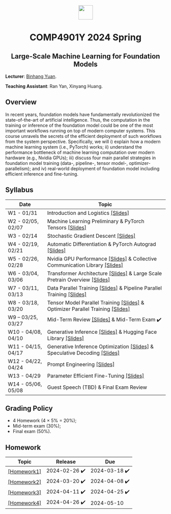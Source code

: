<div style="text-align:center">
<a href="https://hkust.edu.hk/"><img src="https://hkust.edu.hk/sites/default/files/images/UST_L3.svg" height="45"></a>


# COMP4901Y 2024 Spring

</div>

<h2 style="text-align: center;"> Large-Scale Machine Learning for Foundation Models </h2>

**Lecturer**: [Binhang Yuan](https://binhangyuan.github.io/site/). 

**Teaching Assistant**: Ran Yan, Xinyang Huang.


## Overview

In recent years, foundation models have fundamentally revolutionized the state-of-the-art of artificial intelligence. Thus, the computation in the training or inference of the foundation model could be one of the most important workflows running on top of modern computer systems. This course unravels the secrets of the efficient deployment of such workflows from the system perspective. Specifically, we will i) explain how a modern machine learning system (i.e., PyTorch) works; ii) understand the performance bottleneck of machine learning computation over modern hardware (e.g., Nvidia GPUs); iii) discuss four main parallel strategies in foundation model training (data-, pipeline-, tensor model-, optimizer- parallelism); and iv) real-world deployment of foundation model including efficient inference and fine-tuning. 




## Syllabus 

| Date | Topic |
|-----|------|
|W1 - 01/31 | Introduction and Logistics [[Slides]](https://github.com/Relaxed-System-Lab/COMP4901Y_Course_HKUST/blob/main/Slides/Lecture%201%20-%20Introduction%20and%20Logistics.pdf)|
|W2 - 02/05, 02/07| Machine Learning Preliminary & PyTorch Tensors [[Slides]](https://github.com/Relaxed-System-Lab/COMP4901Y_Course_HKUST/blob/main/Slides/Lecture%202%20-%20Machine%20Learning%20Preliminary.pdf)|
|W3 - 02/14| Stochastic Gradient Descent [[Slides]](https://github.com/Relaxed-System-Lab/COMP4901Y_Course_HKUST/blob/main/Slides/Lecture%203%20-%20Stochastic%20Gradient%20Descent.pdf) |
|W4 - 02/19, 02/21 | Automatic Differentiation & PyTorch Autograd [[Slides]](https://github.com/Relaxed-System-Lab/COMP4901Y_Course_HKUST/blob/main/Slides/Lecture%204%20-%20Automatic%20Differentiation.pdf) |
|W5 - 02/26, 02/28 | Nvidia GPU Performance [[Slides]](https://github.com/Relaxed-System-Lab/COMP4901Y_Course_HKUST/blob/main/Slides/Lecture%205%20-%20Nvidia%20GPU%20Performance.pdf) & Collective Communication Library [[Slides]](https://github.com/Relaxed-System-Lab/COMP4901Y_Course_HKUST/blob/main/Slides/Lecture%206%20-%20Nvidia%20Collective%20Communication%20Library.pdf)|
|W6 - 03/04, 03/06| Transformer Architecture [[Slides]](https://github.com/Relaxed-System-Lab/COMP4901Y_Course_HKUST/blob/main/Slides/Lecture%207%20-%20Transformer%20Architecture.pdf) & Large Scale Pretrain Overview [[Slides]](https://github.com/Relaxed-System-Lab/COMP4901Y_Course_HKUST/blob/main/Slides/Lecture%208%20-%20Large%20Scale%20Pretrain%20Overview.pdf)|
|W7 - 03/11, 03/13| Data Parallel Training [[Slides]](https://github.com/Relaxed-System-Lab/COMP4901Y_Course_HKUST/blob/main/Slides/Lecture%209%20-%20Data%20Parallel%20Training.pdf) & Pipeline Parallel Training [[Slides]](https://github.com/Relaxed-System-Lab/COMP4901Y_Course_HKUST/blob/main/Slides/Lecture%2010%20-%20Pipeline%20Parallel%20Training.pdf)|
|W8 - 03/18, 03/20| Tensor Model Parallel Training [[Slides]](https://github.com/Relaxed-System-Lab/COMP4901Y_Course_HKUST/blob/main/Slides/Lecture%2011%20-%20Tensor%20Model%20Parallel%20Training.pdf) & Optimizer Parallel Training [[Slides]](https://github.com/Relaxed-System-Lab/COMP4901Y_Course_HKUST/blob/main/Slides/Lecture%2012%20-%20Optimizer%20Parallel%20Training.pdf)|
|W9 – 03/25, 03/27| Mid-Term Review [[Slides]](https://github.com/Relaxed-System-Lab/COMP4901Y_Course_HKUST/blob/main/Slides/Lecture%2013%20-%20Midterm%20Review.pdf) & Mid-Term Exam :heavy_check_mark:|
|W10 - 04/08, 04/10| Generative Inference [[Slides]](https://github.com/Relaxed-System-Lab/COMP4901Y_Course_HKUST/blob/main/Slides/Lecture%2014%20-%20Generative%20Inference.pdf) & Hugging Face Library [[Slides]](https://github.com/Relaxed-System-Lab/COMP4901Y_Course_HKUST/blob/main/Slides/Lecture%2015%20-%20Hugging%20Face%20Transformers%20Inference%20API.pdf)|
|W11 - 04/15, 04/17 | Generative Inference Optimization [[Slides]](https://github.com/Relaxed-System-Lab/COMP4901Y_Course_HKUST/blob/main/Slides/Lecture%2016%20-%20Generative%20Inference%20Optimization.pdf) & Speculative Decoding [[Slides]](https://github.com/Relaxed-System-Lab/COMP4901Y_Course_HKUST/blob/main/Slides/Lecture%2017%20-%20Speculative%20Decoding.pdf)|
|W12 - 04/22, 04/24 | Prompt Engineering [[Slides]](https://github.com/Relaxed-System-Lab/COMP4901Y_Course_HKUST/blob/main/Slides/Lecture%2018%20-%20Prompt%20Engineering.pdf) |
|W13 - 04/29 | Parameter Efficient Fine-Tuning [[Slides]](https://github.com/Relaxed-System-Lab/COMP4901Y_Course_HKUST/blob/main/Slides/Lecture%2019%20-%20Parameter%20Efficient%20Fine-Tuning.pdf) |
|W14 - 05/06, 05/08 | Guest Speech (TBD) & Final Exam Review |


## Grading Policy
- 4 Homework (4 $\times$ 5% $=$ 20%);
- Mid-term exam (30%);
- Final exam (50%).

## Homework 
| Topic | Release |   Due   |
|-------|---------|---------|
|[[Homework1]](https://github.com/Relaxed-System-Lab/COMP4901Y_Course_HKUST/tree/main/Homework1)|2024-02-26 :heavy_check_mark:| 2024-03-18 :heavy_check_mark:|
|[[Homework2]](https://github.com/Relaxed-System-Lab/COMP4901Y_Course_HKUST/tree/main/Homework2)|2024-03-20 :heavy_check_mark:| 2024-04-08 :heavy_check_mark:|
|[[Homework3]](https://github.com/Relaxed-System-Lab/COMP4901Y_Course_HKUST/tree/main/Homework3)|2024-04-11 :heavy_check_mark:| 2024-04-25 :heavy_check_mark:|
|[[Homework4]](https://github.com/Relaxed-System-Lab/COMP4901Y_Course_HKUST/tree/main/Homework4)|2024-04-26 :heavy_check_mark:| 2024-05-10|



